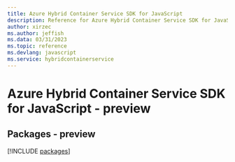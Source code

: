 ```yaml
---
title: Azure Hybrid Container Service SDK for JavaScript
description: Reference for Azure Hybrid Container Service SDK for JavaScript
author: xirzec
ms.author: jeffish
ms.data: 03/31/2023
ms.topic: reference
ms.devlang: javascript
ms.service: hybridcontainerservice
---
```

# Azure Hybrid Container Service SDK for JavaScript - preview
## Packages - preview
[!INCLUDE [packages](hybrid-container-service-index.md)]